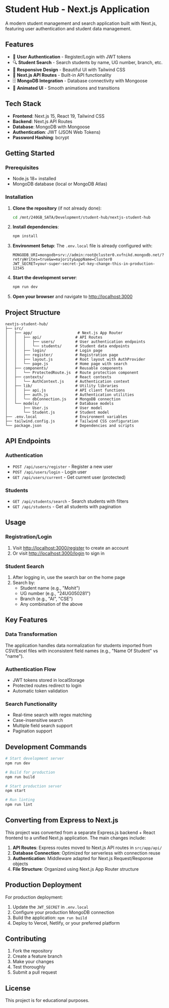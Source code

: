 # Student Hub - Next.js Application

A modern student management and search application built with Next.js, featuring user authentication and student data management.

## Features

- 🔐 **User Authentication** - Register/Login with JWT tokens
- 🔍 **Student Search** - Search students by name, UG number, branch, etc.
- 📱 **Responsive Design** - Beautiful UI with Tailwind CSS
- 🚀 **Next.js API Routes** - Built-in API functionality
- 🗄️ **MongoDB Integration** - Database connectivity with Mongoose
- 🎨 **Animated UI** - Smooth animations and transitions

## Tech Stack

- **Frontend**: Next.js 15, React 19, Tailwind CSS
- **Backend**: Next.js API Routes
- **Database**: MongoDB with Mongoose
- **Authentication**: JWT (JSON Web Tokens)
- **Password Hashing**: bcrypt

## Getting Started

### Prerequisites

- Node.js 18+ installed
- MongoDB database (local or MongoDB Atlas)

### Installation

1. **Clone the repository** (if not already done):
   ```bash
   cd /mnt/240GB_SATA/Development/student-hub/nextjs-student-hub
   ```

2. **Install dependencies**:
   ```bash
   npm install
   ```

3. **Environment Setup**:
   The `.env.local` file is already configured with:
   ```
   MONGODB_URI=mongodb+srv://admin:root@cluster0.xvfnikd.mongodb.net/?retryWrites=true&w=majority&appName=Cluster0
   JWT_SECRET=your-super-secret-jwt-key-change-this-in-production-12345
   ```

4. **Start the development server**:
   ```bash
   npm run dev
   ```

5. **Open your browser** and navigate to [http://localhost:3000](http://localhost:3000)

## Project Structure

```
nextjs-student-hub/
├── src/
│   ├── app/                    # Next.js App Router
│   │   ├── api/               # API Routes
│   │   │   ├── users/         # User authentication endpoints
│   │   │   └── students/      # Student data endpoints
│   │   ├── login/             # Login page
│   │   ├── register/          # Registration page
│   │   ├── layout.js          # Root layout with AuthProvider
│   │   └── page.js            # Home page with search
│   ├── components/            # Reusable components
│   │   └── ProtectedRoute.js  # Route protection component
│   ├── contexts/              # React contexts
│   │   └── AuthContext.js     # Authentication context
│   ├── lib/                   # Utility libraries
│   │   ├── api.js             # API client functions
│   │   ├── auth.js            # Authentication utilities
│   │   └── dbConnection.js    # MongoDB connection
│   └── models/                # Database models
│       ├── User.js            # User model
│       └── Student.js         # Student model
├── .env.local                 # Environment variables
├── tailwind.config.js         # Tailwind CSS configuration
└── package.json               # Dependencies and scripts
```

## API Endpoints

### Authentication
- `POST /api/users/register` - Register a new user
- `POST /api/users/login` - Login user
- `GET /api/users/current` - Get current user (protected)

### Students
- `GET /api/students/search` - Search students with filters
- `GET /api/students` - Get all students with pagination

## Usage

### Registration/Login
1. Visit [http://localhost:3000/register](http://localhost:3000/register) to create an account
2. Or visit [http://localhost:3000/login](http://localhost:3000/login) to sign in

### Student Search
1. After logging in, use the search bar on the home page
2. Search by:
   - Student name (e.g., "Mohit")
   - UG number (e.g., "24UG050281")
   - Branch (e.g., "AI", "CSE")
   - Any combination of the above

## Key Features

### Data Transformation
The application handles data normalization for students imported from CSV/Excel files with inconsistent field names (e.g., "Name Of Student" vs "name").

### Authentication Flow
- JWT tokens stored in localStorage
- Protected routes redirect to login
- Automatic token validation

### Search Functionality
- Real-time search with regex matching
- Case-insensitive search
- Multiple field search support
- Pagination support

## Development Commands

```bash
# Start development server
npm run dev

# Build for production
npm run build

# Start production server
npm start

# Run linting
npm run lint
```

## Converting from Express to Next.js

This project was converted from a separate Express.js backend + React frontend to a unified Next.js application. The main changes include:

1. **API Routes**: Express routes moved to Next.js API routes in `src/app/api/`
2. **Database Connection**: Optimized for serverless with connection reuse
3. **Authentication**: Middleware adapted for Next.js Request/Response objects
4. **File Structure**: Organized using Next.js App Router structure

## Production Deployment

For production deployment:

1. Update the `JWT_SECRET` in `.env.local`
2. Configure your production MongoDB connection
3. Build the application: `npm run build`
4. Deploy to Vercel, Netlify, or your preferred platform

## Contributing

1. Fork the repository
2. Create a feature branch
3. Make your changes
4. Test thoroughly
5. Submit a pull request

## License

This project is for educational purposes.
